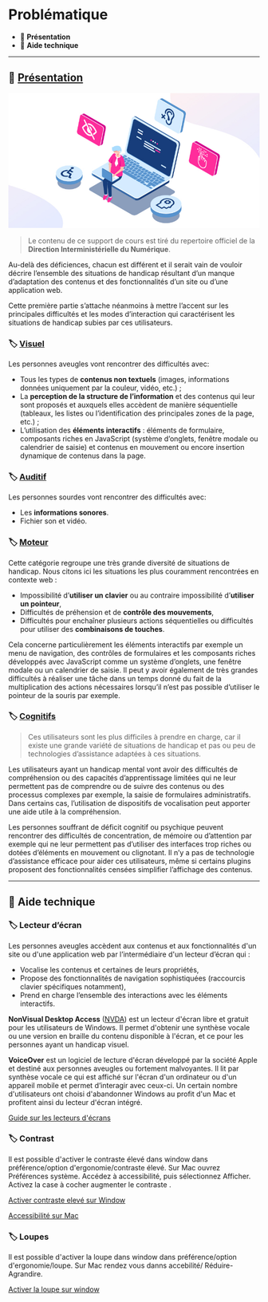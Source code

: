 # Problématique

*  🔖 **Présentation**
*  🔖 **Aide technique**

___

## 📑 [Présentation](https://disic.github.io/guide-impacts_utilisateurs/personnes.html)

![image](https://raw.githubusercontent.com/seeren-training/RGAA/master/wiki/resources/rgaa.jpg)

> Le contenu de ce support de cours est tiré du repertoire officiel de la **Direction Interministérielle du Numérique**.

Au-delà des déficiences, chacun est différent et il serait vain de vouloir décrire l’ensemble des situations de handicap résultant d’un manque d’adaptation des contenus et des fonctionnalités d’un site ou d’une application web.

Cette première partie s’attache néanmoins à mettre l’accent sur les principales difficultés et les modes d’interaction qui caractérisent les situations de handicap subies par ces utilisateurs.

### 🏷️ **[Visuel](https://disic.github.io/guide-impacts_utilisateurs/handicap-visuel.html)**

Les personnes aveugles vont rencontrer des difficultés avec:
* Tous les types de **contenus non textuels** (images, informations données uniquement par la couleur, vidéo, etc.) ;
* La **perception de la structure de l’information** et des contenus qui leur sont proposés et auxquels elles accèdent de manière séquentielle (tableaux, les listes ou l’identification des principales zones de la page, etc.) ;
* L’utilisation des **éléments interactifs** : éléments de formulaire, composants riches en JavaScript (système d’onglets, fenêtre modale ou calendrier de saisie) et contenus en mouvement ou encore insertion dynamique de contenus dans la page.

### 🏷️ **[Auditif](https://disic.github.io/guide-impacts_utilisateurs/handicap-auditif.html)**

Les personnes sourdes vont rencontrer des difficultés avec:
* Les **informations sonores**.
* Fichier son et vidéo.

### 🏷️ **[Moteur](https://disic.github.io/guide-impacts_utilisateurs/handicap-moteur.html)**

Cette catégorie regroupe une très grande diversité de situations de handicap. Nous citons ici les situations les plus couramment rencontrées en contexte web :

* Impossibilité d’**utiliser un clavier** ou au contraire impossibilité d’**utiliser un pointeur**,
* Difficultés de préhension et de **contrôle des mouvements**,
* Difficultés pour enchaîner plusieurs actions séquentielles ou difficultés pour utiliser des **combinaisons de touches**.

Cela concerne particulièrement les éléments interactifs par exemple un menu de navigation, des contrôles de formulaires et les composants riches développés avec JavaScript comme un système d’onglets, une fenêtre modale ou un calendrier de saisie. Il peut y avoir également de très grandes difficultés à réaliser une tâche dans un temps donné du fait de la multiplication des actions nécessaires lorsqu’il n’est pas possible d’utiliser le pointeur de la souris par exemple.

### 🏷️ **[Cognitifs](https://disic.github.io/guide-impacts_utilisateurs/handicap-mental.html)**

> Ces utilisateurs sont les plus difficiles à prendre en charge, car il existe une grande variété de situations de handicap et pas ou peu de technologies d’assistance adaptées à ces situations.

Les utilisateurs ayant un handicap mental vont avoir des difficultés de compréhension ou des capacités d’apprentissage limitées qui ne leur permettent pas de comprendre ou de suivre des contenus ou des processus complexes par exemple, la saisie de formulaires administratifs. Dans certains cas, l’utilisation de dispositifs de vocalisation peut apporter une aide utile à la compréhension.

Les personnes souffrant de déficit cognitif ou psychique peuvent rencontrer des difficultés de concentration, de mémoire ou d’attention par exemple qui ne leur permettent pas d’utiliser des interfaces trop riches ou dotées d’éléments en mouvement ou clignotant. Il n’y a pas de technologie d’assistance efficace pour aider ces utilisateurs, même si certains plugins proposent des fonctionnalités censées simplifier l’affichage des contenus.

___

## 📑 Aide technique

### 🏷️ **Lecteur d’écran**

Les personnes aveugles accèdent aux contenus et aux fonctionnalités d'un site ou d'une application web par l’intermédiaire d'un lecteur d’écran qui :
* Vocalise les contenus et certaines de leurs propriétés,
* Propose des fonctionnalités de navigation sophistiquées (raccourcis clavier spécifiques notamment),
* Prend en charge l’ensemble des interactions avec les éléments interactifs.


**NonVisual Desktop Access** ([NVDA](https://www.nvda-fr.org/article.php?id=21)) est un lecteur d'écran libre et gratuit pour les utilisateurs de Windows. Il permet d'obtenir une synthèse vocale ou une version en braille du contenu disponible à l'écran, et ce pour les personnes ayant un handicap visuel. 

**VoiceOver** est un logiciel de lecture d'écran développé par la société Apple et destiné aux personnes aveugles ou fortement malvoyantes. Il lit par synthèse vocale ce qui est affiché sur l'écran d'un ordinateur ou d'un appareil mobile et permet d’interagir avec ceux-ci. Un certain nombre d'utilisateurs ont choisi d'abandonner Windows au profit d'un Mac et profitent ainsi du lecteur d'écran intégré.

[Guide sur les lecteurs d'écrans](https://disic.github.io/guide-lecteurs_ecran/lecteur-ecran.html)

### 🏷️ **Contrast**

Il est possible d'activer le contraste élevé dans window dans préférence/option d'ergonomie/contraste élevé. Sur Mac ouvrez Préférences système. Accédez à accessibilité, puis sélectionnez Afficher. Activez la case à cocher augmenter le contraste .

[Activer contraste elevé sur Window](https://support.microsoft.com/fr-fr/office/activer-ou-d%C3%A9sactiver-le-mode-contraste-%C3%A9lev%C3%A9-dans-windows-909e9d89-a0f9-a3a9-b993-7a6dcee85025)

[Accessibilité sur Mac](https://support.apple.com/fr-fr/HT202562)

### 🏷️ **Loupes**

Il est possible d'activer la loupe dans window dans préférence/option d'ergonomie/loupe. Sur Mac rendez vous danns accebilité/ Réduire-Agrandire.

[Activer la loupe sur window](https://support.microsoft.com/fr-fr/windows/utiliser-la-loupe-pour-mieux-voir-les-%C3%A9l%C3%A9ments-%C3%A0-l-%C3%A9cran-414948ba-8b1c-d3bd-8615-0e5e32204198)